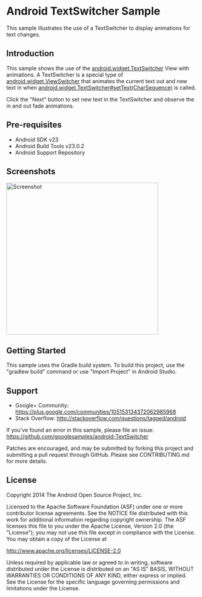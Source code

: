 
Android TextSwitcher Sample
===================================

This sample illustrates the use of a TextSwitcher to display animations for text changes.

Introduction
------------

This sample shows the use of the [android.widget.TextSwitcher][1] View with animations. A
TextSwitcher is a special type of [android.widget.ViewSwitcher][2] that animates
the current text out and new text in when
[android.widget.TextSwitcher#setText(CharSequence)][3] is called.

Click the "Next" button to set new text in the TextSwitcher and observe the
in and out fade animations.

[1]: http://developer.android.com/reference/android/widget/TextSwitcher.html
[2]: http://developer.android.com/reference/android/widget/ViewSwitcher.html
[3]: http://developer.android.com/reference/android/widget/TextSwitcher.html#setText(java.lang.CharSequence)

Pre-requisites
--------------

- Android SDK v23
- Android Build Tools v23.0.2
- Android Support Repository

Screenshots
-------------

<img src="screenshots/main.png" height="400" alt="Screenshot"/> 

Getting Started
---------------

This sample uses the Gradle build system. To build this project, use the
"gradlew build" command or use "Import Project" in Android Studio.

Support
-------

- Google+ Community: https://plus.google.com/communities/105153134372062985968
- Stack Overflow: http://stackoverflow.com/questions/tagged/android

If you've found an error in this sample, please file an issue:
https://github.com/googlesamples/android-TextSwitcher

Patches are encouraged, and may be submitted by forking this project and
submitting a pull request through GitHub. Please see CONTRIBUTING.md for more details.

License
-------

Copyright 2014 The Android Open Source Project, Inc.

Licensed to the Apache Software Foundation (ASF) under one or more contributor
license agreements.  See the NOTICE file distributed with this work for
additional information regarding copyright ownership.  The ASF licenses this
file to you under the Apache License, Version 2.0 (the "License"); you may not
use this file except in compliance with the License.  You may obtain a copy of
the License at

http://www.apache.org/licenses/LICENSE-2.0

Unless required by applicable law or agreed to in writing, software
distributed under the License is distributed on an "AS IS" BASIS, WITHOUT
WARRANTIES OR CONDITIONS OF ANY KIND, either express or implied.  See the
License for the specific language governing permissions and limitations under
the License.
